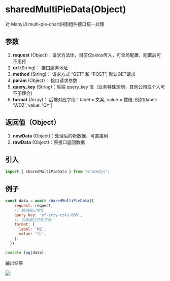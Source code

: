 # sharedMultiPieData(Object)
对 ManyUI multi-pie-chart饼图组件接口统一处理

## 参数
1. **request** (Object)：请求方法体，目前仅axios传入，可全局配置，配置后可不用传
2. **url** (String)： 接口服务地址
3. **method** (String)： 请求方式 “GET” 和 “POST”, 默认GET请求
4. **param** (Object)： 接口请求参数
5. **query_key** (String)：后端 query_key 值（业务特殊定制，其他公司或个人可不予理会）
6. **format** (Array)： 后端对应字段：label = 文案, value = 数值; 例如{label: 'WDZ', value: 'QY'}

## 返回值（Object）
1. **newData** (Object)：处理后的新数据，可直接用
2. **rawData** (Object)：原接口返回数据

## 引入
```javascript
import { sharedMultiPieData } from "sharedjs";
```

## 例子
```javascript
const data = await sharedMultiPieData({
    request: request,
    // 后端接口地址
    query_key: 'yf-zrzy-czks-005',
    // 后端接口匹配字段
    format: {
      label: 'MZ',
      value: 'SL',
    },
  })

console.log(data);
```
输出结果

![](/markdown/sharedMultiPieData-1.png)
